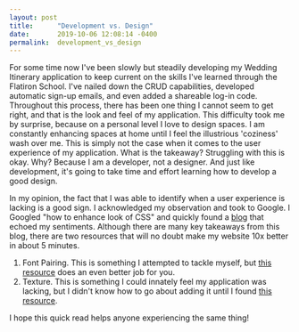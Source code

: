 ```yaml
---
layout: post
title:      "Development vs. Design"
date:       2019-10-06 12:08:14 -0400
permalink:  development_vs_design
---
```



For some time now I've been slowly but steadily developing my Wedding Itinerary application to keep current on the skills I've learned through the Flatiron School.  I've nailed down the CRUD capabilities, developed automatic sign-up emails, and even added a shareable log-in code.  Throughout this process, there has been one thing I cannot seem to get right, and that is the look and feel of my application.  This difficulty took me by surprise, because on a personal level I love to design spaces.  I am constantly enhancing spaces at home until I feel the illustrious 'coziness' wash over me.  This is simply not the case when it comes to the user experience of my application.  What is the takeaway?  Struggling with this is okay.  Why?  Because I am a developer, not a designer.  And just like development, it's going to take time and effort learning how to develop a good design.  

In my opinion, the fact that I was able to identify when a user experience is lacking is a good sign.  I acknowledged my observation and took to Google.  I Googled "how to enhance look of CSS" and quickly found a [blog](https://24ways.org/2012/how-to-make-your-site-look-half-decent/) that echoed my sentiments.  Although there are many key takeaways from this blog, there are two resources that will no doubt make my website 10x better in about 5 minutes.

1.  Font Pairing.  This is something I attempted to tackle myself, but [this resource](https://designshack.net/articles/css/10-great-google-font-combinations-you-can-copy/) does an even better job for you. 
2.  Texture.  This is something I could innately feel my application was lacking, but I didn't know how to go about adding it until I found [this resource](https://www.toptal.com/designers/subtlepatterns/).

I hope this quick read helps anyone experiencing the same thing!

